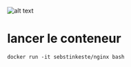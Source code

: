 ![alt text](https://www.nginx.com/wp-content/themes/nginx-theme/assets/img//logo.png)

# lancer le conteneur
```
docker run -it sebstinkeste/nginx bash

```